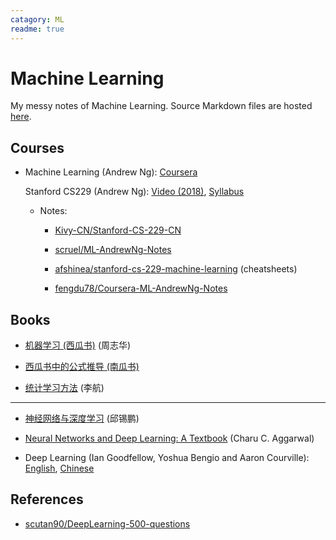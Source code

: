```yaml
---
catagory: ML
readme: true
---
```


# Machine Learning

My messy notes of Machine Learning. Source Markdown files are hosted [here](https://github.com/Renovamen/what-if/tree/master/ai/ml).

## Courses

- Machine Learning (Andrew Ng): [Coursera](https://www.coursera.org/learn/machine-learning)

  Stanford CS229 (Andrew Ng): [Video (2018)](https://www.youtube.com/playlist?list=PLoROMvodv4rMiGQp3WXShtMGgzqpfVfbU), [Syllabus](http://cs229.stanford.edu/)

    - Notes:

      - [Kivy-CN/Stanford-CS-229-CN](https://github.com/Kivy-CN/Stanford-CS-229-CN/)

      - [scruel/ML-AndrewNg-Notes](https://github.com/scruel/ML-AndrewNg-Notes)

      - [afshinea/stanford-cs-229-machine-learning](https://github.com/afshinea/stanford-cs-229-machine-learning) (cheatsheets)

      - [fengdu78/Coursera-ML-AndrewNg-Notes](https://github.com/fengdu78/Coursera-ML-AndrewNg-Notes)


## Books

- [机器学习 (西瓜书)](https://cs.nju.edu.cn/zhouzh/zhouzh.files/publication/MLbook2016.htm) (周志华)

- [西瓜书中的公式推导 (南瓜书)](https://github.com/datawhalechina/pumpkin-book)

- [统计学习方法](https://book.douban.com/subject/33437381/) (李航)

---

- [神经网络与深度学习](https://github.com/nndl/nndl.github.io) (邱锡鹏)

- [Neural Networks and Deep Learning: A Textbook](http://www.charuaggarwal.net/neural.htm) (Charu C. Aggarwal)

- Deep Learning (Ian Goodfellow, Yoshua Bengio and Aaron Courville): [English](http://www.deeplearningbook.org/), [Chinese](https://github.com/exacity/deeplearningbook-chinese)


## References

- [scutan90/DeepLearning-500-questions](https://github.com/scutan90/DeepLearning-500-questions)